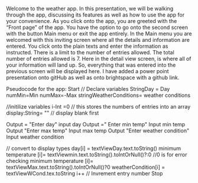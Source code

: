 Welcome to the weather app.
In this presentation, we will be walking through the app, discussing its features as well as how to use the app for your convenience. 
As you click onto the app, you are greeted with the “Front page” of the app. You have the option to go onto the second screen with the button Main menu or exit the app entirely.
In the Main menu you are welcomed with this inviting screen where all the details and information are entered. 
You click onto the plain texts and enter the information as instructed. There is a limit to the number of entries allowed. 
The total number of entries allowed is 7.
Here in the detail view screen, is where all of your information will land up. So, everything that was entered into the previous screen will be displayed here. 
I have added a power point presentation onto gitHub as well as onto brightspace with a github link.

Pseudocode for the app:
Start
   // Declare variables
   StringDay = Day
   numMin=Min
   numMax=-Max
   stringWeatherConditions= weather conditions

   //initilize variables
   i-Int =0 // this stores the numbers of entries into an array
   display:String= "" // display blank first

   Output = "Enter day"
   input day
   Output =" Enter min temp"
   Input min temp
   Output "Enter max temp"
   Input max temp
   Output "Enter weather condition"
   Input weather condition

   // convert to display types
   day[i] = textViewDay.text.toString()
   minimum temperature [i]=
                 textViewmin.text.toString().toIntOrNull()?:0 //0 is for error checking
        minimum temperature [i]=
        textViewMax.text.toString().toIntOrNull()?0
        weatherCondition[i] = textViewWCond.tex.toString
        i++ // Invrement entry number
Stop        
 

